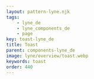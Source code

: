 ```yaml
---
layout: pattern-lyne.njk
tags: 
    - lyne_de
    - lyne_components_de
    - page
key: toast-lyne_de
title: Toast
parent: components-lyne_de
image: lyne/overview/toast.webp
keywords: toast
order: 440
---
```

